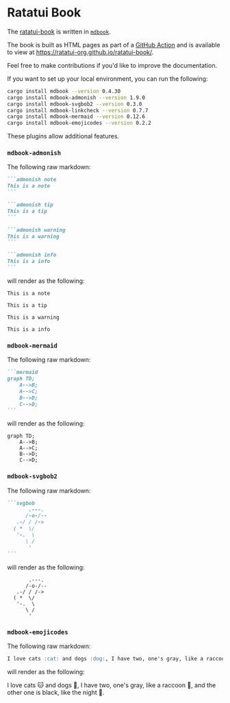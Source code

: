 # Ratatui Book

The [ratatui-book](https://github.com/ratatui-org/ratatui-book) is written in [`mdbook`](https://rust-lang.github.io/mdBook/).

The book is built as HTML pages as part of a [GitHub
Action](https://github.com/ratatui-org/ratatui-book/blob/main/.github/workflows/mdbook.yml) and is
available to view at <https://ratatui-org.github.io/ratatui-book/>.

Feel free to make contributions if you'd like to improve the documentation.

If you want to set up your local environment, you can run the following:

```bash
cargo install mdbook --version 0.4.30
cargo install mdbook-admonish --version 1.9.0
cargo install mdbook-svgbob2 --version 0.3.0
cargo install mdbook-linkcheck --version 0.7.7
cargo install mdbook-mermaid --version 0.12.6
cargo install mdbook-emojicodes --version 0.2.2
```

These plugins allow additional features.

### `mdbook-admonish`

The following raw markdown:

````markdown
```admonish note
This is a note
```

```admonish tip
This is a tip
```

```admonish warning
This is a warning
```

```admonish info
This is a info
```
````

will render as the following:

```admonish note
This is a note
```

```admonish tip
This is a tip
```

```admonish warning
This is a warning
```

```admonish info
This is a info
```

### `mdbook-mermaid`

The following raw markdown:

````markdown
```mermaid
graph TD;
    A-->B;
    A-->C;
    B-->D;
    C-->D;
```
````

will render as the following:

```mermaid
graph TD;
    A-->B;
    A-->C;
    B-->D;
    C-->D;
```

### `mdbook-svgbob2`

The following raw markdown:

````markdown
```svgbob
       .---.
      /-o-/--
   .-/ / /->
  ( *  \/
   '-.  \
      \ /
       '
```
````

will render as the following:

```svgbob
       .---.
      /-o-/--
   .-/ / /->
  ( *  \/
   '-.  \
      \ /
       '
```

### `mdbook-emojicodes`

The following raw markdown:

```markdown
I love cats :cat: and dogs :dog:, I have two, one's gray, like a raccoon :raccoon:, and the other one is black, like the night :night_with_stars:.
```

will render as the following:

I love cats :cat: and dogs :dog:, I have two, one's gray, like a raccoon :raccoon:, and the other one is black, like the night :night_with_stars:.
